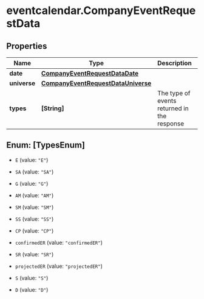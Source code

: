 # eventcalendar.CompanyEventRequestData

## Properties

Name | Type | Description | Notes
------------ | ------------- | ------------- | -------------
**date** | [**CompanyEventRequestDataDate**](CompanyEventRequestDataDate.md) |  | [optional] 
**universe** | [**CompanyEventRequestDataUniverse**](CompanyEventRequestDataUniverse.md) |  | [optional] 
**types** | **[String]** | The type of events returned in the response | [optional] 



## Enum: [TypesEnum]


* `E` (value: `"E"`)

* `SA` (value: `"SA"`)

* `G` (value: `"G"`)

* `AM` (value: `"AM"`)

* `SM` (value: `"SM"`)

* `SS` (value: `"SS"`)

* `CP` (value: `"CP"`)

* `confirmedER` (value: `"confirmedER"`)

* `SR` (value: `"SR"`)

* `projectedER` (value: `"projectedER"`)

* `S` (value: `"S"`)

* `D` (value: `"D"`)




